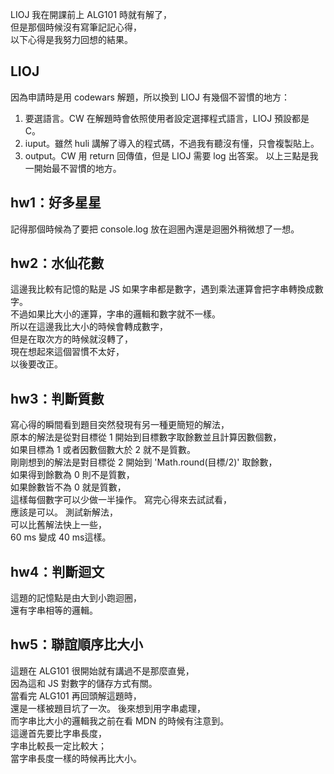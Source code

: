 LIOJ 我在開課前上 ALG101 時就有解了，  
但是那個時候沒有寫筆記記心得，  
以下心得是我努力回想的結果。  

## LIOJ
因為申請時是用 codewars 解題，所以換到 LIOJ 有幾個不習慣的地方：
1. 要選語言。CW 在解題時會依照使用者設定選擇程式語言，LIOJ 預設都是 C。
2. iuput。雖然 huli 講解了導入的程式碼，不過我有聽沒有懂，只會複製貼上。
3. output。CW 用 return 回傳值，但是 LIOJ 需要 log 出答案。
以上三點是我一開始最不習慣的地方。

## hw1：好多星星
記得那個時候為了要把 console.log 放在迴圈內還是迴圈外稍微想了一想。

## hw2：水仙花數
這邊我比較有記憶的點是 JS 如果字串都是數字，遇到乘法運算會把字串轉換成數字。  
不過如果比大小的運算，字串的邏輯和數字就不一樣。  
所以在這邊我比大小的時候會轉成數字，  
但是在取次方的時候就沒轉了，  
現在想起來這個習慣不太好，  
以後要改正。

## hw3：判斷質數
寫心得的瞬間看到題目突然發現有另一種更簡短的解法，  
原本的解法是從對目標從 1 開始到目標數字取餘數並且計算因數個數，  
如果目標為 1 或者因數個數大於 2 就不是質數。  
剛剛想到的解法是對目標從 2 開始到 'Math.round(目標/2)' 取餘數，  
如果得到餘數為 0 則不是質數，  
如果餘數皆不為 0 就是質數，  
這樣每個數字可以少做一半操作。
寫完心得來去試試看，  
應該是可以。
測試新解法，  
可以比舊解法快上一些，  
60 ms 變成 40 ms這樣。

## hw4：判斷迴文
這題的記憶點是由大到小跑迴圈，  
還有字串相等的邏輯。  

## hw5：聯誼順序比大小
這題在 ALG101 很開始就有講過不是那麼直覺，  
因為這和 JS 對數字的儲存方式有關。  
當看完 ALG101 再回頭解這題時，  
還是一樣被題目坑了一次。
後來想到用字串處理，  
而字串比大小的邏輯我之前在看 MDN 的時候有注意到。  
這邊首先要比字串長度，  
字串比較長一定比較大；  
當字串長度一樣的時候再比大小。  
